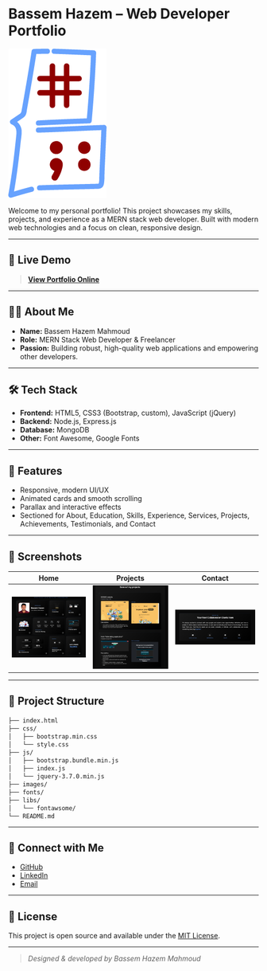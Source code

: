 
<!-- Modern and Professional README for Portfolio -->
# Bassem Hazem – Web Developer Portfolio

![Portfolio Banner](images/MyDevLogo.png)

Welcome to my personal portfolio! This project showcases my skills, projects, and experience as a MERN stack web developer. Built with modern web technologies and a focus on clean, responsive design.

---

## 🚀 Live Demo

> **[View Portfolio Online](https://bassemhazemdev.github.io/My-Portfolio/)**

---

## 🧑‍💻 About Me

- **Name:** Bassem Hazem Mahmoud
- **Role:** MERN Stack Web Developer & Freelancer
- **Passion:** Building robust, high-quality web applications and empowering other developers.

---

## 🛠️ Tech Stack

- **Frontend:** HTML5, CSS3 (Bootstrap, custom), JavaScript (jQuery)
- **Backend:** Node.js, Express.js
- **Database:** MongoDB
- **Other:** Font Awesome, Google Fonts

---

## 📂 Features

- Responsive, modern UI/UX
- Animated cards and smooth scrolling
- Parallax and interactive effects
- Sectioned for About, Education, Skills, Experience, Services, Projects, Achievements, Testimonials, and Contact

---

## 📸 Screenshots

| Home | Projects | Contact |
|------|----------|---------|
| ![Home](images/HomeScreen.png) | ![Projects](images/ProjectsScreen.png) | ![Contact](images/ContactScreen.png) |

---

## 📁 Project Structure

```
├── index.html
├── css/
│   ├── bootstrap.min.css
│   └── style.css
├── js/
│   ├── bootstrap.bundle.min.js
│   ├── index.js
│   └── jquery-3.7.0.min.js
├── images/
├── fonts/
├── libs/
│   └── fontawsome/
└── README.md
```

---

## 🤝 Connect with Me

- [GitHub](https://github.com/bassemhazemdev)
- [LinkedIn](https://www.linkedin.com/in/bassem-hazem/)
- [Email](mailto:bassemhazemdev@gmail.com)

---

## 📄 License

This project is open source and available under the [MIT License](LICENSE).

---

> _Designed & developed by Bassem Hazem Mahmoud_
